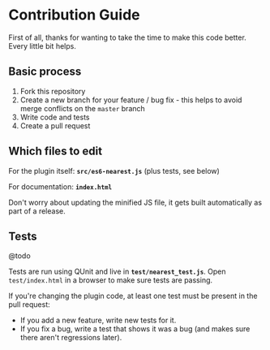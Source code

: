 # Contribution Guide

First of all, thanks for wanting to take the time to make this code better. Every little bit helps.

## Basic process

1. Fork this repository
2. Create a new branch for your feature / bug fix - this helps to avoid merge conflicts on the `master` branch
3. Write code and tests
4. Create a pull request

## Which files to edit

For the plugin itself: **`src/es6-nearest.js`** (plus tests, see below)

For documentation: **`index.html`**

Don't worry about updating the minified JS file, it gets built automatically as part of a release.

## Tests

@todo

Tests are run using QUnit and live in **`test/nearest_test.js`**. Open `test/index.html` in a browser to make sure tests are passing.

If you're changing the plugin code, at least one test must be present in the pull request:

* If you add a new feature, write new tests for it.
* If you fix a bug, write a test that shows it was a bug (and makes sure there aren't regressions later).

